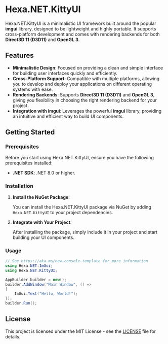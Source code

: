 # Hexa.NET.KittyUI

Hexa.NET.KittyUI is a minimalistic UI framework built around the popular **imgui** library, designed to be lightweight and highly portable. It supports cross-platform development and comes with rendering backends for both **Direct3D 11 (D3D11)** and **OpenGL 3**.

## Features

- **Minimalistic Design**: Focused on providing a clean and simple interface for building user interfaces quickly and efficiently.
- **Cross-Platform Support**: Compatible with multiple platforms, allowing you to develop and deploy your applications on different operating systems with ease.
- **Rendering Backends**: Supports **Direct3D 11 (D3D11)** and **OpenGL 3**, giving you flexibility in choosing the right rendering backend for your project.
- **Integration with imgui**: Leverages the powerful **imgui** library, providing an intuitive and efficient way to build UI components.

## Getting Started

### Prerequisites

Before you start using Hexa.NET.KittyUI, ensure you have the following prerequisites installed:

- **.NET SDK**: .NET 8.0 or higher.

### Installation

1. **Install the NuGet Package**:

   You can install the Hexa.NET.KittyUI package via NuGet by adding `Hexa.NET.KittyUI` to your project dependencies.

2. **Integrate with Your Project**:

   After installing the package, simply include it in your project and start building your UI components.

### Usage
```cs
// See https://aka.ms/new-console-template for more information
using Hexa.NET.ImGui;
using Hexa.NET.KittyUI;

AppBuilder builder = new();
builder.AddWindow("Main Window", () =>
{
    ImGui.Text("Hello, World!");
});
builder.Run();
```

## License

This project is licensed under the MIT License - see the [LICENSE](https://github.com/HexaEngine/Hexa.NET.KittyUI/blob/master/LICENSE.txt) file for details.
